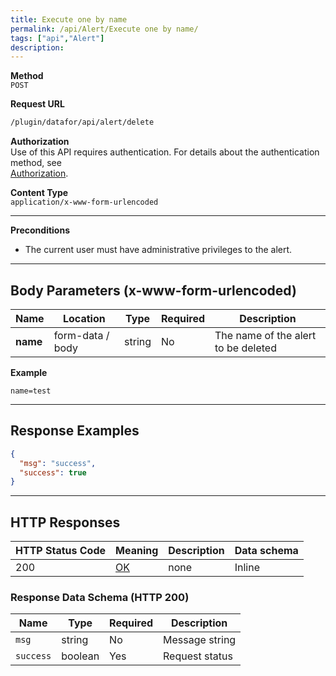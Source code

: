 ```yaml
---
title: Execute one by name
permalink: /api/Alert/Execute one by name/
tags: ["api","Alert"]
description: 
---
```


**Method**  
`POST`

**Request URL**
```html
/plugin/datafor/api/alert/delete
```

**Authorization**  
Use of this API requires authentication. For details about the authentication method, see  
[Authorization](/api/index/#_5-authentication-security).

**Content Type**  
`application/x-www-form-urlencoded`

---

**Preconditions**
- The current user must have administrative privileges to the alert.

---

## **Body Parameters** (x-www-form-urlencoded)

| Name | Location        | Type   | Required | Description                            |
|------|-----------------|--------|----------|----------------------------------------|
| **name** | form-data / body | string | No       | The name of the alert to be deleted     |

**Example**
```
name=test
```

---

## **Response Examples**

```json
{
  "msg": "success",
  "success": true
}
```

---

## **HTTP Responses**

| HTTP Status Code | Meaning                                                                 | Description | Data schema |
|------------------|-------------------------------------------------------------------------|------------|------------|
| 200              | [OK](https://tools.ietf.org/html/rfc7231#section-6.3.1)                | none       | Inline     |

### **Response Data Schema (HTTP 200)**

| Name      | Type    | Required | Description         |
|-----------|---------|----------|---------------------|
| `msg`     | string  | No       | Message string      |
| `success` | boolean | Yes      | Request status      |